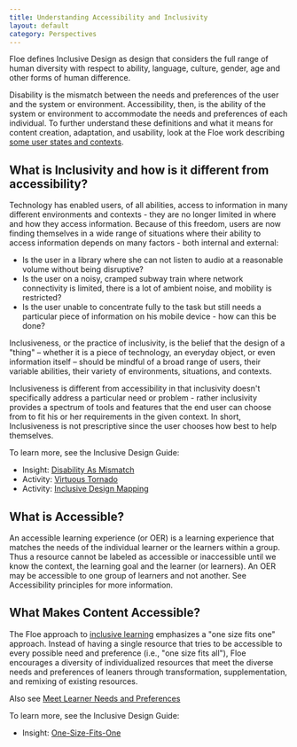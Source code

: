 ```yaml
---
title: Understanding Accessibility and Inclusivity
layout: default
category: Perspectives
---
```

Floe defines Inclusive Design as design that considers the full range of human diversity with respect to ability, language, culture, gender, age and other forms of human difference.

Disability is the mismatch between the needs and preferences of the user and the system or environment. Accessibility, then, is the ability of the system or environment to accommodate the needs and preferences of each individual. To further understand these definitions and what it means for content creation, adaptation, and usability, look at the Floe work describing <a href="https://wiki.fluidproject.org/x/9YcNAQ" rel="nofollow" target="_blank" class="link-external">some user states and contexts</a>.

## What is Inclusivity and how is it different from accessibility?</span>

Technology has enabled users, of all abilities, access to information in many different environments and contexts - they are no longer limited in where and how they access information. Because of this freedom, users are now finding themselves in a wide range of situations where their ability to access information depends on many factors - both internal and external:

* Is the user in a library where she can not listen to audio at a reasonable volume without being disruptive?
* Is the user on a noisy, cramped subway train where network connectivity is limited, there is a lot of ambient noise, and mobility is restricted?
* Is the user unable to concentrate fully to the task but still needs a particular piece of information on his mobile device - how can this be done?

Inclusiveness, or the practice of inclusivity, is the belief that the design of a "thing" – whether it is a piece of technology, an everyday object, or even information itself – should be mindful of a broad range of users, their variable abilities, their variety of environments, situations, and contexts.

Inclusiveness is different from accessibility in that inclusivity doesn't specifically address a particular need or problem - rather inclusivity provides a spectrum of tools and features that the end user can choose from to fit his or her requirements in the given context. In short, Inclusiveness is not prescriptive since the user chooses how best to help themselves.

To learn more, see the Inclusive Design Guide:
* Insight: <a class="link-external" rel="nofollow" target="_blank" href="https://guide.inclusivedesign.ca/insights/DisabilityAsMismatch.html">Disability As Mismatch</a>
* Activity: <a class="link-external" rel="nofollow" target="_blank" href="https://guide.inclusivedesign.ca/activities/VirtuousTornado.html">Virtuous Tornado</a>
* Activity: <a class="link-external" rel="nofollow" target="_blank" href="https://guide.inclusivedesign.ca/activities/InclusiveDesignMapping.html">Inclusive Design Mapping</a>


## What is Accessible?</span>

An accessible learning experience (or OER) is a learning experience that matches the needs of the individual learner or the learners within a group. Thus a resource cannot be labeled as accessible or inaccessible until we know the context, the learning goal and the learner (or learners). An OER may be accessible to one group of learners and not another. See Accessibility principles for more information.


## What Makes Content Accessible?</span>

The Floe approach to [inclusive learning](InclusiveLearning.html) emphasizes a "one size fits one" approach. Instead of having a single resource that tries to be accessible to every possible need and preference (i.e., "one size fits all"), Floe encourages a diversity of individualized resources that meet the diverse needs and preferences of leaners through transformation, supplementation, and remixing of existing resources.

Also see [Meet Learner Needs and Preferences](MeetLearnerNeedsAndPreferences.html)

To learn more, see the Inclusive Design Guide:
* Insight: <a class="link-external" rel="nofollow" target="_blank" href="https://guide.inclusivedesign.ca/insights/OneSizeFitsOne.html">One-Size-Fits-One</a>
